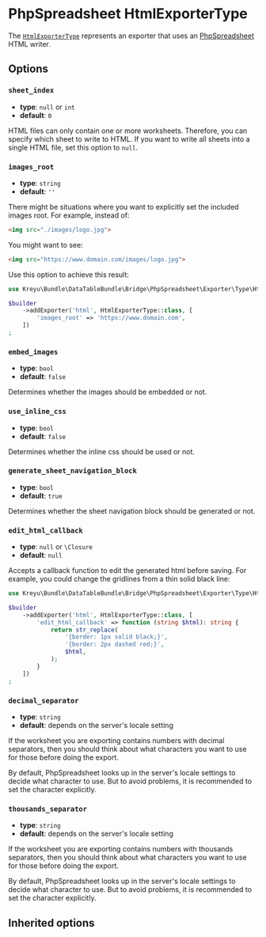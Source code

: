 <script setup>
    import ExporterTypeOptions from "../options/exporter.md";
    import PhpSpreadsheetExporterTypeOptions from "../options/php-spreadsheet.md";
</script>

# PhpSpreadsheet HtmlExporterType

The [`HtmlExporterType`](https://github.com/Kreyu/data-table-bundle/blob/main/src/Bridge/PhpSpreadsheet/Exporter/Type/HtmlExporterType.php) represents an exporter that uses an [PhpSpreadsheet](https://github.com/PHPOffice/PhpSpreadsheet) HTML writer.

## Options

### `sheet_index`

- **type**: `null` or `int`
- **default**: `0`

HTML files can only contain one or more worksheets.
Therefore, you can specify which sheet to write to HTML.
If you want to write all sheets into a single HTML file, set this option to `null`.

### `images_root`

- **type**: `string`
- **default**: `''`

There might be situations where you want to explicitly set the included images root. For example, instead of:

```html
<img src="./images/logo.jpg">
```

You might want to see:

```html
<img src="https://www.domain.com/images/logo.jpg">
```

Use this option to achieve this result:

```php
use Kreyu\Bundle\DataTableBundle\Bridge\PhpSpreadsheet\Exporter\Type\HtmlExporterType;

$builder
    ->addExporter('html', HtmlExporterType::class, [
        'images_root' => 'https://www.domain.com',
    ])
;
```

### `embed_images`

- **type**: `bool`
- **default**: `false`

Determines whether the images should be embedded or not.

### `use_inline_css`

- **type**: `bool`
- **default**: `false`

Determines whether the inline css should be used or not.

### `generate_sheet_navigation_block`

- **type**: `bool`
- **default**: `true`

Determines whether the sheet navigation block should be generated or not.

### `edit_html_callback`

- **type**: `null` or `\Closure`
- **default**: `null`

Accepts a callback function to edit the generated html before saving.
For example, you could change the gridlines from a thin solid black line:

```php
use Kreyu\Bundle\DataTableBundle\Bridge\PhpSpreadsheet\Exporter\Type\HtmlExporterType;

$builder
    ->addExporter('html', HtmlExporterType::class, [
        'edit_html_callback' => function (string $html): string {
            return str_replace(
                '{border: 1px solid black;}',
                '{border: 2px dashed red;}',
                $html,
            );
        }
    ])
;
```

### `decimal_separator`

- **type**: `string`
- **default**: depends on the server's locale setting

If the worksheet you are exporting contains numbers with decimal separators,
then you should think about what characters you want to use for those before doing the export.

By default, PhpSpreadsheet looks up in the server's locale settings to decide what character to use.
But to avoid problems, it is recommended to set the character explicitly.

### `thousands_separator`

- **type**: `string`
- **default**: depends on the server's locale setting

If the worksheet you are exporting contains numbers with thousands separators,
then you should think about what characters you want to use for those before doing the export.

By default, PhpSpreadsheet looks up in the server's locale settings to decide what character to use.
But to avoid problems, it is recommended to set the character explicitly.

## Inherited options

<ExporterTypeOptions />
<PhpSpreadsheetExporterTypeOptions />
